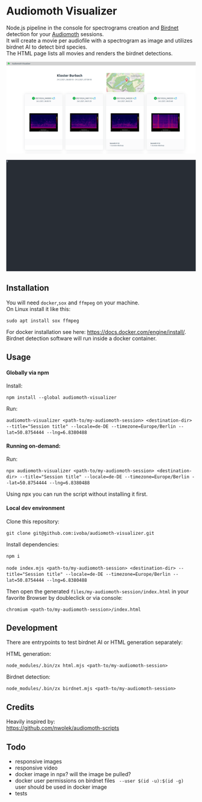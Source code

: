 # Audiomoth Visualizer

Node.js pipeline in the console for spectrograms creation and [Birdnet](https://github.com/kahst/BirdNET) detection for your [Audiomoth](https://www.openacousticdevices.info/audiomoth) sessions.  
It will create a movie per audiofile with a spectrogram as image and utilizes birdnet AI to detect bird species.  
The HTML page lists all movies and renders the birdnet detections.

![](audiomoth-visualizer.png)

![](asciinema.svg)

## Installation

You will need `docker`,`sox` and `ffmpeg` on your machine.  
On Linux install it like this:

    sudo apt install sox ffmpeg

For docker installation see here: https://docs.docker.com/engine/install/.  
Birdnet detection software will run inside a docker container.

## Usage

#### Globally via npm

Install:

    npm install --global audiomoth-visualizer

Run:

    audiomoth-visualizer <path-to/my-audiomoth-session> <destination-dir> --title="Session title" --locale=de-DE --timezone=Europe/Berlin --lat=50.8754444 --lng=6.8380488

#### Running on-demand:

Run:

    npx audiomoth-visualizer <path-to/my-audiomoth-session> <destination-dir> --title="Session title" --locale=de-DE --timezone=Europe/Berlin --lat=50.8754444 --lng=6.8380488

Using npx you can run the script without installing it first.

#### Local dev environment

Clone this repository:

    git clone git@github.com:ivoba/audiomoth-visualizer.git

Install dependencies:

    npm i

    node index.mjs <path-to/my-audiomoth-session> <destination-dir> --title="Session title" --locale=de-DE --timezone=Europe/Berlin --lat=50.8754444 --lng=6.8380488

Then open the generated `files/my-audiomoth-session/index.html` in your favorite Browser by doubleclick or via console:

    chromium <path-to/my-audiomoth-session>/index.html

## Development

There are entrypoints to test birdnet AI or HTML generation separately:

HTML generation:

    node_modules/.bin/zx html.mjs <path-to/my-audiomoth-session>

Birdnet detection:

    node_modules/.bin/zx birdnet.mjs <path-to/my-audiomoth-session>

## Credits

Heavily inspired by:  
https://github.com/nwolek/audiomoth-scripts

## Todo

- responsive images
- responsive video
- docker image in npx? will the image be pulled?
- docker user permissions on birdnet files
  ` --user $(id -u):$(id -g)`
  user should be used in docker image
- tests
